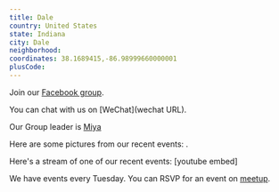```yaml
---
title: Dale
country: United States
state: Indiana
city: Dale
neighborhood: 
coordinates: 38.1689415,-86.98999660000001
plusCode:
---
```

Join our [Facebook group](https://www.facebook.com/groups/free.code.camp.dala).

You can chat with us on [WeChat](wechat URL).

Our Group leader is [Miya](freecodecamp.org/miya)

Here are some pictures from our recent events:
![]().

Here's a stream of one of our recent events:
[youtube embed]

We have events every Tuesday. You can RSVP for an event on [meetup](meetupurl).
